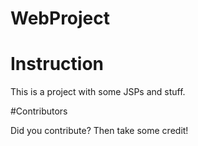 # WebProject

# Instruction

This is a project with some JSPs and stuff.

#Contributors

Did you contribute? Then take some credit!
